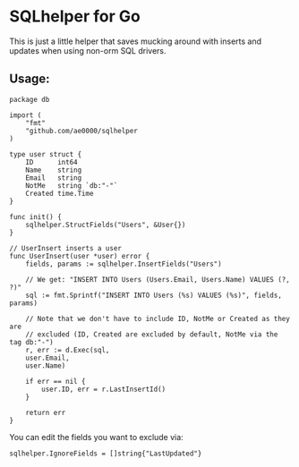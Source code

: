 SQLhelper for Go
================

This is just a little helper that saves mucking around with inserts and updates when using non-orm SQL drivers.

Usage:
------

```
package db

import (
	"fmt"
	"github.com/ae0000/sqlhelper
)

type user struct {
	ID      int64
	Name    string
	Email   string
	NotMe   string `db:"-"`
	Created time.Time
}

func init() {
	sqlhelper.StructFields("Users", &User{})
}

// UserInsert inserts a user
func UserInsert(user *user) error {
	fields, params := sqlhelper.InsertFields("Users")

	// We get: "INSERT INTO Users (Users.Email, Users.Name) VALUES (?, ?)"
	sql := fmt.Sprintf("INSERT INTO Users (%s) VALUES (%s)", fields, params)

	// Note that we don't have to include ID, NotMe or Created as they are 
	// excluded (ID, Created are excluded by default, NotMe via the tag db:"-")
	r, err := d.Exec(sql,
	user.Email,
	user.Name)

	if err == nil {
		user.ID, err = r.LastInsertId()
	}

	return err
}

```


You can edit the fields you want to exclude via:
```
sqlhelper.IgnoreFields = []string{"LastUpdated"}
```